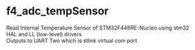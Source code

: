 # f4_adc_tempSensor
Read Internal Temperature Sensor of STM32F446RE-Nucleo using stm32 HAL and LL (low-level) drivers<br>
Outputs to UART Two which is stlink virtual com port<br>
